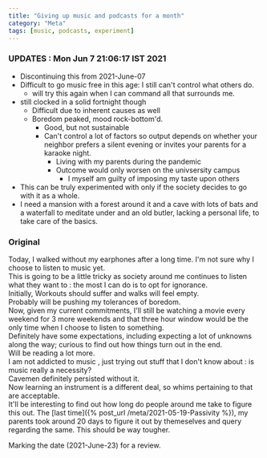 ```yaml
---
title: "Giving up music and podcasts for a month"
category: "Meta"
tags: [music, podcasts, experiment]
---
```


### UPDATES : Mon Jun  7 21:06:17 IST 2021

 - Discontinuing this from 2021-June-07
 - Difficult to go music free in this age: I still can't control what
   others do.
   - will try this again when I can command all that surrounds me.
 - still clocked in a solid fortnight though
   - Difficult due to inherent causes as well
   - Boredom peaked, mood rock-bottom'd.
	 - Good, but not sustainable
	 - Can't control a lot of factors so output depends on whether
       your neighbor prefers a silent evening or invites your parents 
       for a karaoke night.
	   - Living with my parents during the pandemic
	   - Outcome would only worsen on the univsersity campus
		   - I myself am guilty of imposing my taste upon others
 - This can be truly experimented with only if the society decides to
   go with it as a whole.
 - I need a mansion with a forest around it and a cave with lots of
   bats and a waterfall to meditate under and an old butler, lacking a
   personal life, to take care of the basics. 

### Original 

Today, I walked without my earphones after a long time. I'm not sure why I choose to listen to music yet.  
This is going to be a little tricky as society around me continues to listen what they want to : the most I can do is to opt for ignorance.  
Initially, Workouts should suffer and walks will feel empty.  
Probably will be pushing my tolerances of boredom.  
Now, given my current commitments, I'll still be watching a movie every weekend for 3 more weekends and that three hour window would be the only time when I choose to listen to something.  
Definitely have some expectations, including expecting a lot of unknowns along the way; curious to find out how things turn out in the end.  
Will be reading a lot more.  
I am not addicted to music , just trying out stuff that I don't know about : is music really a necessity?  
Cavemen definitely persisted without it.  
Now learning an instrument is a different deal, so whims pertaining to that are acceptable.  
It'll be interesting to find out how long do people around me take to figure this out. The [last time]({% post_url /meta/2021-05-19-Passivity %}), my parents took around 20 days to figure it out by themeselves and query regarding the same. This should be way tougher.  

Marking the date (2021-June-23) for a review.

